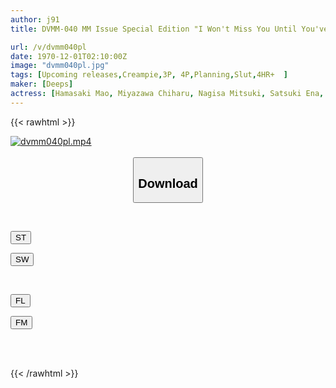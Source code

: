```yaml
---
author: j91
title: DVMM-040 MM Issue Special Edition "I Won't Miss You Until You've Collected 50ml Of Semen!" The Best Dick Torture Reverse Threesome Harem Orgy By Two Good AV Actresses In The Magic Mirror Alice Oto & Mao Hamasaki / Mitsuki Nagisa & Chiharu Miyazawa / Satsuki Ena & Maya Kikuchi

url: /v/dvmm040pl
date: 1970-12-01T02:10:00Z
image: "dvmm040pl.jpg"
tags: [Upcoming releases,Creampie,3P, 4P,Planning,Slut,4HR+	 ]
maker: [Deeps]
actress: [Hamasaki Mao, Miyazawa Chiharu, Nagisa Mitsuki, Satsuki Ena, Seina Arisa ,Kikuchi Maya  ]
---
```



{{< rawhtml >}}

<div class="video" data-videoid="pending_link.html">
    <a href="javascript:;">
        <img src="/v/dvmm040pl/dvmm040pl.jpg" width="WIDTH" height="HEIGHT" alt="dvmm040pl.mp4" loading="lazy">
    </a>
</div>

<script type="text/javascript" src="https://j91.asia/asset/on-demand-pend.js"></script>

<br>
  <link rel="stylesheet" href="https://j91.asia/asset/bs5.css">
  
  <center>
  <button class="btn btn-primary" type="button" data-bs-toggle="collapse" data-bs-target=".multi-collapse" aria-expanded="false" aria-controls="multiCollapseExample1 multiCollapseExample2"><h2>Download</h2></button></center>
</p>
<div class="row">
  <div class="col">
    <div class="collapse multi-collapse" id="multiCollapseExample1">
      <div class="card card-body">
	      	      <br>
<div class="buttons">  
<p><a href="https://j91.asia/pending_link.html" target="_blank"><button class="btn-hover color-3"><i class="fa fa-download"></i> ST</button></a></p>
<p><a href="https://j91.asia/pending_link.html" target="_blank"><button class="btn-hover color-2"><i class="fa fa-download"></i> SW</button></a></p></div>
    </div>
  </div>
</div>
  <div class="col">
    <div class="collapse multi-collapse" id="multiCollapseExample2">
      <div class="card card-body">
	      <br>
<div class="buttons">
<p><a href="https://j91.asia/pending_link.html" target="_blank"><button class="btn-hover color-9"><i class="fa fa-download"></i> FL</button></a></p>
<p><a href="https://j91.asia/pending_link.html" target="_blank"><button class="btn-hover color-8"><i class="fa fa-download"></i> FM</button></a></p></div>
<br><br>
      </div>
    </div>
  </div>
</div>

{{< /rawhtml >}}
